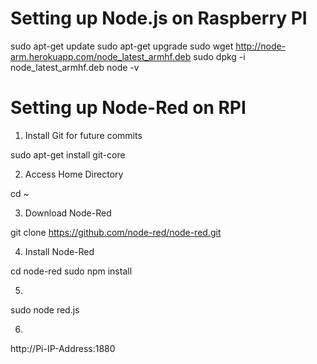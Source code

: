 # Setting up Node.js on Raspberry PI

sudo apt-get update
sudo apt-get upgrade
sudo wget http://node-arm.herokuapp.com/node_latest_armhf.deb
sudo dpkg -i node_latest_armhf.deb
node -v

# Setting up Node-Red on RPI

1. Install Git for future commits

sudo apt-get install git-core

2. Access Home Directory

cd ~

3. Download Node-Red

git clone https://github.com/node-red/node-red.git

4. Install Node-Red

cd node-red
sudo npm install

5.

sudo node red.js

6.

http://Pi-IP-Address:1880
